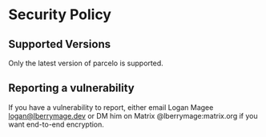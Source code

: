 # Security Policy

## Supported Versions

Only the latest version of parcelo is supported.

## Reporting a vulnerability

If you have a vulnerability to report, either email Logan Magee
<logan@lberrymage.dev> or DM him on Matrix @lberrymage:matrix.org if you want
end-to-end encryption.
